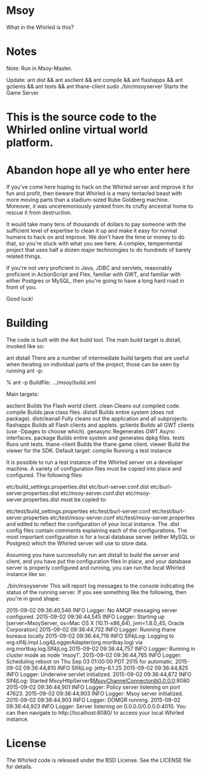 # Msoy
What in the Whirled is this?

# Notes
Note: Run in Msoy-Master.

 Update: ant dist && ant asclient && ant compile && ant flashapps && ant gclients && ant tests && ant thane-client
sudo ./bin/msoyserver  Starts the Game Server

# This is the source code to the Whirled online virtual world platform.

# Abandon hope all ye who enter here

If you've come here hoping to hack on the Whirled server and improve it for fun and profit, then beware that Whirled is a many tentacled beast with more moving parts than a stadium-sized Rube Goldberg machine. Moreover, it was unceremoniously yanked from its crufty ancestral home to rescue it from destruction.

It would take many tens of thousands of dollars to pay someone with the sufficient level of expertise to clean it up and make it easy for normal humans to hack on and improve. We don't have the time or money to do that, so you're stuck with what you see here. A complex, tempermental project that uses half a dozen major technologies to do hundreds of barely related things.

If you're not very proficient in Java, JDBC and servlets, reasonably proficient in ActionScript and Flex, familiar with GWT, and familiar with either Postgres or MySQL, then you're going to have a long hard road in front of you.

Good luck!

# Building

The code is built with the Ant build tool. The main build target is distall, invoked like so:

ant distall
There are a number of intermediate build targets that are useful when iterating on individual parts of the project, those can be seen by running ant -p:

% ant -p
Buildfile: .../msoy/build.xml

Main targets:

 asclient      Builds the Flash world client.
 clean         Cleans out compiled code.
 compile       Builds java class files.
 distall       Builds entire system (does not package).
 distcleanall  Fully cleans out the application and all subprojects.
 flashapps     Builds all Flash clients and applets.
 gclients      Builds all GWT clients (use -Dpages to choose which).
 genasync      Regenerates GWT Async interfaces.
 package       Builds entire system and generates dpkg files.
 tests         Runs unit tests.
 thane-client  Builds the thane game client.
 viewer        Build the viewer for the SDK.
Default target: compile
Running a test instance

It is possible to run a test instance of the Whirled server on a developer machine. A variety of configuration files must be copied into place and configured. The following files:

etc/build_settings.properties.dist
etc/burl-server.conf.dist
etc/burl-server.properties.dist
etc/msoy-server.conf.dist
etc/msoy-server.properties.dist
must be copied to:

etc/test/build_settings.properties
etc/test/burl-server.conf
etc/test/burl-server.properties
etc/test/msoy-server.conf
etc/test/msoy-server.properties
and edited to reflect the configuration of your local instance. The .dist config files contain comments explaining each of the configurations. The most important configuration is for a local database server (either MySQL or Postgres) which the Whirled server will use to store data.

Assuming you have successfully run ant distall to build the server and client, and you have put the configuration files in place, and your database server is properly configured and running, you can run the local Whirled instance like so:

./bin/msoyserver
This will report log messages to the console indicating the status of the running server. If you see something like the following, then you're in good shape:

2015-09-02 09:36:40,546 INFO Logger: No AMQP messaging server configured.
2015-09-02 09:36:44,545 INFO Logger: Starting up [server=MsoyServer, os=Mac OS X (10.11-x86_64), jvm=1.8.0_45, Oracle Corporation]
2015-09-02 09:36:44,702 INFO Logger: Running thane bureaus locally
2015-09-02 09:36:44,719 INFO Slf4jLog: Logging to org.slf4j.impl.Log4jLoggerAdapter(org.mortbay.log) via org.mortbay.log.Slf4jLog
2015-09-02 09:36:44,757 INFO Logger: Running in cluster mode as node 'msoy1'.
2015-09-02 09:36:44,765 INFO Logger: Scheduling reboot on Thu Sep 03 01:00:00 PDT 2015 for automatic.
2015-09-02 09:36:44,810 INFO Slf4jLog: jetty-6.1.25
2015-09-02 09:36:44,825 INFO Logger: Underwire servlet initialized.
2015-09-02 09:36:44,872 INFO Slf4jLog: Started MsoyHttpServer$MsoyChannelConnector@0.0.0.0:8080
2015-09-02 09:36:44,901 INFO Logger: Policy server listening on port 47623.
2015-09-02 09:36:44,903 INFO Logger: Msoy server initialized.
2015-09-02 09:36:44,903 INFO Logger: DOMGR running.
2015-09-02 09:36:44,923 INFO Logger: Server listening on 0.0.0.0/0.0.0.0:4010.
You can then navigate to http://localhost:8080/ to access your local Whirled instance.

# License

The Whirled code is released under the BSD License. See the LICENSE file for details.
